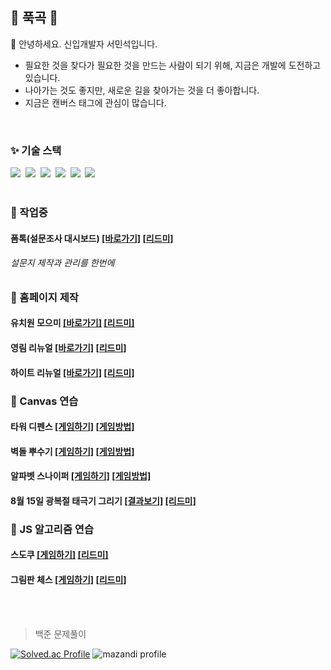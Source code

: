 ## 👋 푹곡 👋

💬 안녕하세요. 신입개발자 서민석입니다.
- 필요한 것을 찾다가 필요한 것을 만드는 사람이 되기 위해, 지금은 개발에 도전하고 있습니다.
- 나아가는 것도 좋지만, 새로운 길을 찾아가는 것을 더 좋아합니다.
- 지금은 캔버스 태그에 관심이 많습니다.

<br>

<h3>✨ 기술 스택 </h3>
<div>
  <img src="https://img.shields.io/badge/react-20232a.svg?style=for-the-badge&logo=react&logoColor=61DAFB" />&nbsp
  <img src="https://img.shields.io/badge/javascript-F7DF1E.svg?style=for-the-badge&logo=javascript&logoColor=20232a" />&nbsp
  <img src="https://img.shields.io/badge/html5-E34F26.svg?style=for-the-badge&logo=html5&logoColor=white" />&nbsp
  <img src="https://img.shields.io/badge/css3-1572B6.svg?style=for-the-badge&logo=css3&logoColor=white" />&nbsp
  <img src="https://img.shields.io/badge/MongoDB-4EA94B?style=for-the-badge&logo=mongodb&logoColor=white" />&nbsp
  <img src="https://img.shields.io/badge/Express.js-404D59?style=for-the-badge" />&nbsp
</div>

<br>

<h3>🔭 작업중</h3>
<div>
  <h4>폼톡(설문조사 대시보드)
    <a href="https://formtok.vercel.app/">[바로가기]</a>
    <a href="https://github.com/pukkok/formtok">[리드미]</a>
  </h4>
  <h6>설문지 제작과 관리를 한번에</h6>
</div>

<h3>🌱 홈페이지 제작</h3>
<div>
  <h4>유치원 모으미 
    <a href="https://kindermoumi-browser.vercel.app">[바로가기]</a>
    <a href="https://github.com/pukkok/kindermoumi">[리드미]</a>
  </h4>
  <h4>영림 리뉴얼 
    <a href="https://pukkok.github.io/younglim-renewal">[바로가기]</a>
    <a href="https://github.com/pukkok/younglim-renewal">[리드미]</a>
  </h4>
  <h4>하이트 리뉴얼
    <a href="https://pukkok.github.io/hite-html-coding">[바로가기]</a>
    <a href="https://https://github.com/pukkok/hite-html-coding">[리드미]</a>  
  </h4>
</div>

<h3>🌱 Canvas 연습</h3>
<div>
  <h4>타워 디펜스
  <a href=https://pukkok.github.io/tower-defense>[게임하기]</a>
  <a href=https://github.com/pukkok/tower-defense>[게임방법]</a>
  </h4>
</div>
<div>
  <h4>벽돌 뿌수기
  <a href=https://pukkok.github.io/brickbreaker>[게임하기]</a>
  <a href=https://github.com/pukkok/brickbreaker>[게임방법]</a>
  </h4>
</div>
<div>
  <h4>알파벳 스나이퍼
  <a href=https://pukkok.github.io/alpha-sniper>[게임하기]</a>
  <a href=https://github.com/pukkok/alpha-sniper>[게임방법]</a>
  </h1>
</div>
<div>
  <h4>8월 15일 광복절 태극기 그리기
  <a href=https://pukkok.github.io/Taegeukgi>[결과보기]</a>
  <a href=https://github.com/pukkok/Taegeukgi>[리드미]</a>
  </h4>
</div>

<h3>🌱 JS 알고리즘 연습</h3>
<div>
  <h4>스도쿠
  <a href=https://pukkok.github.io/sudoku>[게임하기]</a>
  <a href=https://github.com/pukkok/sudoku>[리드미]</a>
  </h4>
</div>
<div>
  <h4>그림판 체스
  <a href=https://pukkok.github.io/chess>[게임하기]</a>
  <a href=https://github.com/pukkok/chess>[리드미]</a>
  </h4>
</div>

<br>
<br>

<blockquote> 백준 문제풀이 </blockquote>

[![Solved.ac Profile](http://mazassumnida.wtf/api/generate_badge?boj=pukkok)](https://solved.ac/pukkok)
![mazandi profile](http://mazandi.herokuapp.com/api?handle=pukkok&theme=warm)


<!--


[![Solved.ac
프로필](http://mazassumnida.wtf/api/v2/generate_badge?boj=pukkok)](https://solved.ac/pukkok)




![Anurag's GitHub stats](https://github-readme-stats.vercel.app/api?username=pukkok&show_icons=true&theme=radical)
<img src="http://mazandi.herokuapp.com/api?handle={pukkok}&theme=dark"/>
**pukkok/pukkok** is a ✨ _special_ ✨ repository because its `README.md` (this file) appears on your GitHub profile.

Here are some ideas to get you started:

- 🔭 I’m currently working on ...
- 🌱 I’m currently learning ...
- 👯 I’m looking to collaborate on ...
- 🤔 I’m looking for help with ...
- 💬 Ask me about ...
- 📫 How to reach me: ...
- 😄 Pronouns: ...
- ⚡ Fun fact: ...
-->
